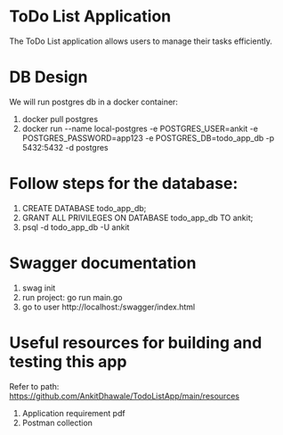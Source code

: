 # ToDo List Application
The ToDo List application allows users to manage their tasks efficiently.

# DB Design
We will run postgres db in a docker container:
1. docker pull postgres
2. docker run --name local-postgres -e POSTGRES_USER=ankit -e POSTGRES_PASSWORD=app123 -e POSTGRES_DB=todo_app_db -p 5432:5432 -d postgres

# Follow steps for the database:
1. CREATE DATABASE todo_app_db;
2. GRANT ALL PRIVILEGES ON DATABASE todo_app_db TO ankit;
3. psql -d todo_app_db -U ankit

# Swagger documentation
1. swag init
2. run project: go run main.go
3. go to user http://localhost:<PORT>/swagger/index.html

# Useful resources for building and testing this app
Refer to path: https://github.com/AnkitDhawale/TodoListApp/main/resources
1. Application requirement pdf
2. Postman collection
